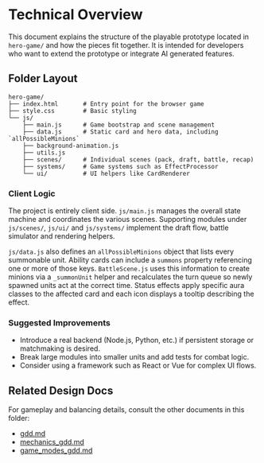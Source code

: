 # Technical Overview

This document explains the structure of the playable prototype located in `hero-game/` and how the pieces fit together. It is intended for developers who want to extend the prototype or integrate AI generated features.

## Folder Layout

```
hero-game/
├── index.html       # Entry point for the browser game
├── style.css        # Basic styling
└── js/
    ├── main.js      # Game bootstrap and scene management
    ├── data.js      # Static card and hero data, including `allPossibleMinions`
    ├── background-animation.js
    ├── utils.js
    ├── scenes/      # Individual scenes (pack, draft, battle, recap)
    ├── systems/     # Game systems such as EffectProcessor
    └── ui/          # UI helpers like CardRenderer
```

### Client Logic

The project is entirely client side. `js/main.js` manages the overall state machine and coordinates the various scenes. Supporting modules under `js/scenes/`, `js/ui/` and `js/systems/` implement the draft flow, battle simulator and rendering helpers.

`js/data.js` also defines an `allPossibleMinions` object that lists every summonable unit. Ability cards can include a `summons` property referencing one or more of those keys. `BattleScene.js` uses this information to create minions via a `_summonUnit` helper and recalculates the turn queue so newly spawned units act at the correct time. Status effects apply specific aura classes to the affected card and each icon displays a tooltip describing the effect.

### Suggested Improvements

- Introduce a real backend (Node.js, Python, etc.) if persistent storage or matchmaking is desired.
- Break large modules into smaller units and add tests for combat logic.
- Consider using a framework such as React or Vue for complex UI flows.

## Related Design Docs

For gameplay and balancing details, consult the other documents in this folder:

- [gdd.md](gdd.md)
- [mechanics_gdd.md](mechanics_gdd.md)
- [game_modes_gdd.md](game_modes_gdd.md)

